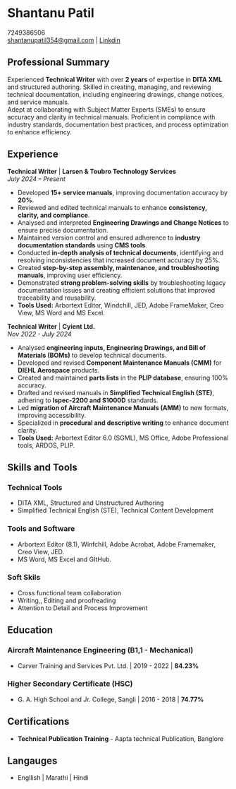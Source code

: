 # Shantanu Patil
7249386506  
[shantanupatil354@gmail.com](shantanupatil354@gmail.com) | [Linkdin](www.linkedin.com/in/shantanu-patil) 
  
## Professional Summary
Experienced **Technical Writer** with over **2 years** of expertise in **DITA XML** and structured authoring. Skilled in creating, managing, and reviewing technical documentation, including engineering drawings, change notices, and service manuals.  
Adept at collaborating with Subject Matter Experts (SMEs) to ensure accuracy and clarity in technical manuals. Proficient in compliance with industry standards, documentation best practices, and process optimization to enhance efficiency.  

## Experience
**Technical Writer** | **Larsen & Toubro Technology Services**  
*July 2024 – Present*
* Developed **15+ service manuals**, improving documentation accuracy by **20%**.
* Reviewed and edited technical manuals to enhance **consistency, clarity, and compliance**.
* Analysed and interpreted **Engineering Drawings and Change Notices** to ensure precise documentation.
* Maintained version control and ensured adherence to **industry documentation standards** using **CMS tools**.
* Conducted **in-depth analysis of technical documents**, identifying and resolving inconsistencies that increased document accuracy by 25%.
* Created **step-by-step assembly, maintenance, and troubleshooting manuals**, improving user efficiency.
* Demonstrated **strong problem-solving skills** by troubleshooting legacy documentation issues and creating efficient solutions that improved traceability and reusability.
* **Tools Used:** Arbortext Editor, Windchill, JED, Adobe FrameMaker, Creo View, MS Word and MS Excel.

**Technical Writer** | **Cyient Ltd.**  
*Nov 2022 - July 2024*
* Analysed **engineering inputs, Engineering Drawings, and Bill of Materials (BOMs)** to develop technical documents.
* Developed and revised **Component Maintenance Manuals (CMM)** for **DIEHL Aerospace** products.
* Created and maintained **parts lists** in the **PLIP database**, ensuring 100% accuracy.
* Drafted and revised manuals in **Simplified Technical English (STE)**, adhering to **Ispec-2200 and S1000D** standards.
* Led **migration of Aircraft Maintenance Manuals (AMM)** to new formats, improving accessibility.
* Specialized in **procedural and descriptive writing** to enhance document clarity.
* **Tools Used:** Arbortext Editor 6.0 (SGML), MS Office, Adobe Professional tools, ARDOS, PLIP.

## Skills and Tools
### Technical Tools
- DITA XML, Structured and Unstructured Authoring
- Simplified Technical English (STE), Technical Content Development
### Tools and Software
- Arbortext Editor (8.1), Winfchill, Adobe Acrobat, Adobe Framemaker, Creo View, JED.
- MS Word, MS Excel and GItHub.
### Soft Skils
- Cross functional team collaboration
- Writing,, Editing and proofreading
- Attention to Detail and Process Improvement

## Education
### Aircraft Maintenance Engineering (B1,1 - Mechanical)
- Carver Training and Services Pvt. Ltd. | 2019 - 2022 | **84.23%**
### Higher Secondary Certificate (HSC)
- G. A. High School and Jr. College, Sangli | 2016 - 2018 | **74.77%**
## Certifications
- **Technical Publication Training** - Aapta technical Publication, Banglore

## Langauges
- Engllish | Marathi | Hindi
